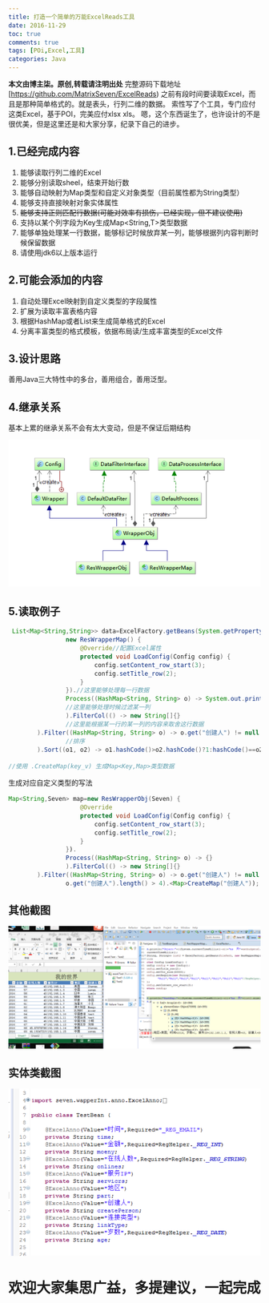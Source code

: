 ```yaml
---
title: 打造一个简单的万能ExcelReads工具
date: 2016-11-29
toc: true
comments: true
tags: [POi,Excel,工具]
categories: Java
---
```


**本文由博主柒。原创,转载请注明出处**
完整源码下载地址 [https://github.com/MatrixSeven/ExcelReads)
之前有段时间要读取Excel，而且是那种简单格式的。就是表头，行列二维的数据。
索性写了个工具，专门应付这类Excel，基于POI，完美应付xlsx xls。
嗯，这个东西诞生了，也许设计的不是很优美，但是这里还是和大家分享，纪录下自己的进步。
<!--more-->
## 1.已经完成内容
1. 能够读取行列二维的Excel
2. 能够分别读取sheel，结束开始行数
3. 能够自动映射为Map类型和自定义对象类型（目前属性都为String类型）
4. 能够支持直接映射对象实体属性
5. ~~能够支持正则匹配行数据(可能对效率有损伤，已经实现，但不建议使用)~~
7. 支持以某个列字段为Key生成Map<String,T>类型数据
8. 能够单独处理某一行数据，能够标记时候放弃某一列，能够根据列内容判断时候保留数据
9. 请使用jdk6以上版本运行

## 2.可能会添加的内容
1. 自动处理Excel映射到自定义类型的字段属性
2. 扩展为读取丰富表格内容
3. 根据HashMap或者List<T>来生成简单格式的Excel
4. 分离丰富类型的格式模板，依据布局读/生成丰富类型的Excel文件


## 3.设计思路
善用Java三大特性中的多台，善用组合，善用泛型。

## 4.继承关系
基本上累的继承关系不会有太大变动，但是不保证后期结构

![ExcelReadshua](/images/posts/打造一个简单的万能ExcelReads工具/关系.png)

## 5.读取例子
```java
 List<Map<String,String>> data=ExcelFactory.getBeans(System.getProperty("user.dir").concat("\\测试.xls"),
                new ResWrapperMap() {
                    @Override//配置Excel属性
                    protected void LoadConfig(Config config) {
                        config.setContent_row_start(3);
                        config.setTitle_row(2);
                    }
                }).//这里能够处理每一行数据
                Process((HashMap<String, String> o) -> System.out.println(o + "\n")
                //这里能够处理时候过滤某一列
                ).FilterCol(() -> new String[]{}
                //这里能根据某一行的某一列的内容来取舍这行数据
        ).Filter((HashMap<String, String> o) -> o.get("创建人") != null && o.get("创建人").length() > 5
                //排序
        ).Sort((o1, o2) -> o1.hashCode()>o2.hashCode()?1:hashCode()==o2.hashCode()?0:-1).Create();

//使用 .CreateMap(key_v) 生成Map<Key,Map>类型数据

```
生成对应自定义类型的写法

```java
Map<String,Seven> map=new ResWrapperObj(Seven) {
                    @Override
                    protected void LoadConfig(Config config) {
                        config.setContent_row_start(3);
                        config.setTitle_row(2);
                    }
                }).
                Process((HashMap<String, String> o) -> {}
                ).FilterCol(() -> new String[]{}
        ).Filter((HashMap<String, String> o) -> o.get("创建人") != null &&
                o.get("创建人").length() > 4).<Map>CreateMap("创建人"));
```
 ## 其他截图
![ExcelReadshua](/images/posts/打造一个简单的万能ExcelReads工具/效果.png)
## 实体类截图
![ExcelReadshua](/images/posts/打造一个简单的万能ExcelReads工具/实体类.png)


# 欢迎大家集思广益，多提建议，一起完成
